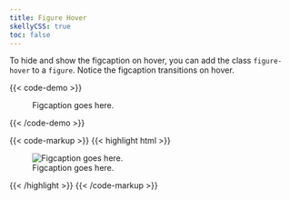 ```yaml
---
title: Figure Hover
skellyCSS: true
toc: false
---
```


To hide and show the figcaption on hover, you can add the class `figure-hover` to a `figure`. Notice the figcaption transitions
on hover.

{{< code-demo >}}
<div class="block-container">
    <figure class="figure-hover block laptop-up-6">
        <img class="skeleton-image skeleton-image--full skeleton-image--landscape">
        <figcaption>Figcaption goes here.</figcaption>
    </figure>
</div>
{{< /code-demo >}}

{{< code-markup >}}
{{< highlight html >}}
<figure class="figure-hover">
    <img src="..." alt="Figcaption goes here.">
    <figcaption>Figcaption goes here.</figcaption>
</figure>
{{< /highlight >}}
{{< /code-markup >}}